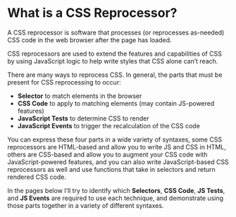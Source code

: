# What is a CSS Reprocessor?

A CSS reprocessor is software that processes (or reprocesses as-needed) CSS code in the web browser after the page has loaded.

CSS reprocessors are used to extend the features and capabilities of CSS by using JavaScript logic to help write styles that CSS alone can’t reach.

There are many ways to reprocess CSS. In general, the parts that must be present for CSS reprocessing to occur:

- **Selector** to match elements in the browser
- **CSS Code** to apply to matching elements (may contain JS-powered features)
- **JavaScript Tests** to determine CSS to render
- **JavaScript Events** to trigger the recalculation of the CSS code

You can express these four parts in a wide variety of syntaxes, some CSS reprocessors are HTML-based and allow you to write JS and CSS in HTML, others are CSS-based and allow you to augment your CSS code with JavaScript-powered features, and you can also write JavaScript-based CSS reprocessors as well and use functions that take in selectors and return rendered CSS code.

In the pages below I’ll try to identify which **Selectors**, **CSS Code**, **JS Tests**, and **JS Events** are required to use each technique, and demonstrate using those parts together in a variety of different syntaxes.